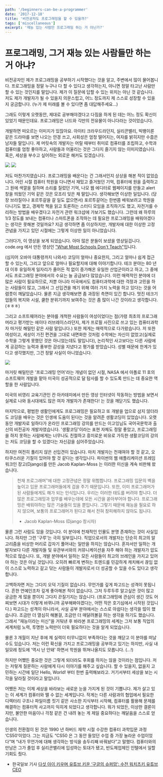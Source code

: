 ```yaml
---
path: '/beginners-can-be-a-programmer'
date: '2017-12-18'
title: '비전공자도 프로그래밍을 할 수 있을까?'
tags: ['miscellaneous']
excerpt: '재능 있는 사람만 프로그래밍 하는 거 아닌가?'
---
```


# 프로그래밍, 그거 재능 있는 사람들만 하는 거 아냐?

비전공자인 제가 프로그래밍을 공부하기 시작했다는 것을 알고, 주변에서 많이 물어봅니다. 프로그래밍을 정말 누구나 다 할 수 있다고 생각하는지, 아니면 정말 타고난 사람만 할 수 있는 것인지를 말입니다. 제가 이 질문에 답할 수 있는 위치는 아닌 것 같습니다. 저도 제가 개발자가 될 수 있을지 의문스럽고, 어느 정도까지 제 스스로 성장할 수 있을지 궁금합니다. (누가 제 미래를 볼 수 있다면 좀 대답해주세요…)

그래도 이렇게 오랫동안, 제대로 공부해야겠다고 다짐을 하게 된 데는 어느 정도 확신이 있었기 때문인데요. 프로그래밍은 너드와 긱만의 전유물이 아니다라는 것이었습니다.

개발하면 떠오르는 이미지가 있잖아요. 아이티 크라우드라던지, 실리콘밸리, 빅뱅이론 같은 드라마를 보면 나오는 안경 쓰고, 사회성은 엄청 떨어지는, 여자를 밝히지만 수줍은 남자들 말입니다. 제 머릿속의 개발자는 어릴 때부터 취미로 컴퓨터를 조립하고, 수학과 컴퓨터를 엄청 좋아하고, 사람들과 어울리는 것은 그다지 즐기지 않는 이미지였습니다. 혹은, 세상을 부수고 싶어하는 외로운 해커도 있겠습니다.

![](https://giphy.com/gifs/brain-sheldon-big-bang-theory-u4KibgMsDLWM0?utm_source=iframe&utm_medium=embed&utm_campaign=Embeds&utm_term=https%3A%2F%2Ftwentytwowords.com%2Fshocking-facts-youre-going-to-google-while-reading-this-because-they-cant-possibly-be-true-but-they-are%2F)
![](https://giphy.com/gifs/siliconvalleyhbo-l46Cgwa9YZNNrEQla?utm_source=iframe&utm_medium=embed&utm_campaign=Embeds&utm_term=https%3A%2F%2Fdevsadventure.tistory.com%2F36%3Fcategory%3D795379)

저도 마찬가지였습니다. 프로그래밍을 배운다는 건 그래서인지 상상을 해본 적이 없었습니다. 어린 시절 컴퓨터 학원을 다니면서 재밌고 즐거웠던 기억, 컴퓨터에 원을 출력하고 그 원에 색깔을 칠하며 소리를 질렀던 기억, 나모 웹 에디터로 웹페이지를 만들고 alert 창을 띄웠던 기억 같은 것은 모조리 잊은 채 말입니다. 생각해보면 이상한 일입니다. (당장 브라질이나 포르투갈을 갈 일도 없으면서) 포르투갈어는 한번쯤 배워보려고 학원을 다니기도 했고, 경제학 책을 읽고 토론하는 스터디 모임을 조직하기도 했고, 자전거를 수리하는 방법을 배우겠다고 자전거 관련 워크샵에 가보기도 했습니다. 그런데 왜 하루의 1/3 정도를 보내는 컴퓨터나 스마트폰을 조작하는 데 필요한 프로그래밍을 배워야겠다는 생각은 못해본 것일까요? 지금 생각하면 좀 이상하지만, 개발자에 대한 이상한 고정관념을 가지고 있던 시절에는 그렇게 이상한 일이 아니었습니다.

그러다가, 이 영상을 보게 되었습니다. 아마 많은 분들이 보셨을 영상일겁니다. code.org 에서 만든 영상인 ["What Most Schools Don't Teach"](https://youtu.be/nKIu9yen5nc)입니다.

(심지어 오바마 대통령까지 나와서) 코딩이 얼마나 중요한지, 그리고 얼마나 쉽게 접근할 수 있는지, 그리고 앞으로 얼마나 필요할지에 대해 이야기합니다. 테크 분야는 80 년대 이후 유일하게 일자리가 줄어든 적 없이 증가해온 유일한 산업군이라고 하고, 그 중에서도 프로그래밍 분야에서의 수요는 늘 공급보다 많았습니다. 이런 매력적인 분야에 더 많은 사람이 필요하므로, 저뿐 아니라 미국에서도 컴퓨터과학에 대한 걱정과 고민을 하는 사람들이 많고, 그래서 그 선입견을 깨기 위해 여러 가지 노력을 하고 있다는 것을 어렴풋이 깨달았습니다. 물론 지금 생각해보면 좀 과장된 측면이 있긴 합니다. 멋진 테크기업들의 복지와 시설, 쿨한 분위기까지 보여주는 것은 좀 많이 나간 것이라고 생각합니다.(ㅎㅎㅎ)

그리고 소프트웨어라는 분야를 개척한 사람들이 여성이었다는 점(가령 최초의 프로그래머라고 평가받는 에이다 러브레이스라던지, 제가 프로필 사진으로 쓰고 있는 컴퓨터과학자 마거릿 해밀턴 같은 사람 말입니다.) 또한 제게는 매력적으로 다가왔습니다. 저 또한 여성이고, 세상이 가진 편견을 그대로 내면화한 것처럼 수학에는 자신이 없었고(실제로 수학을 그렇게 못했던 것은 아니었는데도 말입니다), 논리적인 사고보다는 다른 사람에게 공감하는 능력과 풍부한 감성을 지녔다고 평가를 받았습니다. 성별 때문에 한계가 있다고 생각했지만, 그건 정말 사실이 아니었습니다.

![](https://t1.daumcdn.net/cfile/tistory/995E57335A373B8D19)

마거릿 해밀턴은 '프로그래밍 언어'라는 개념이 없던 시절, NASA 에서 아폴로 11 호의 소프트웨어 개발을 맡아 미국이 성공적으로 달 탐사를 할 수 있도록 만드는 데 중요한 역할을 한 사람입니다.

미국의 비영리 교육기관인 칸 아카데미에서 만든 영상 인터넷이 작동하는 방법을 보면서 실제로 나와 동시대에도 많은 여자 개발자가 존재한다! 는 것을 깨닫기도 했습니다.

마지막으로, 평범한 생활인에게도 프로그래밍은 필요하고 또 개발을 업으로 삼지 않더라도 코딩을 배우는 것은 인생에 도움이 된다는 것을 알려준 생활코딩이 있었습니다. 오랫동안 개발자로 일하다가 온라인 프로그래밍 강의를 만드는 이고잉님도 국어국문학과 출신의 비전공자 개발자였습니다. '생활코딩'이라는 표현 자체도 정말 좋았고, 프로그래밍을 하지 못하는 사람에게는 너무나도 친절하고 흥미로운 비유로 가득한 생활코딩의 강의는 저도 코딩을 할 수 있겠다는 자신감을 심어주었습니다.

하지만 여전히 풀리지 않은 선입견이 있습니다. 마치 개발자는 천재여야 할 것 같고, 오타쿠스러운 기질이 있어야 할 것 같다는 생각입니다. 파이썬의 웹 애플리케이션 프레임워크인 장고(Django)를 만든 Jacob Kaplan-Moss 는 이러한 미신을 계속 비판해 왔습니다.

> 천재 프로그래머"에 대한 고정관념은 정말 위험합니다. 프로그래밍 입문의 벽을 높이고 입문 프로그래머들에게 겁을 주기 때문입니다. 또한, 이미 프로그래머가 된 사람들에게도 해가 되는 인식입니다.
> 우리는 이러한 태도를 버려야 합니다. 더 많은 프로그래밍과 업무를 배우는데에 모든 시간을 쏟아부어야 합니다.
> 프로그래밍은 배워야하는 많은 기술들이 있을 뿐입니다.
> 그렇기 때문에 재능을 필요로 하지 않으며, 보통의 프로그래머가 된다고 해서 전혀 창피해하지 않아도 됩니다.
>
> - Jacob Kaplan-Moss (Django 창시자)

물론 그런 사람도 있을 것입니다. 이 분야에 천재적인 인물도 분명 존재하는 것이 사실입니다. 하지만 그런 '구루'는 극히 일부입니다. 직업으로서의 개발자는 단순히 최고의 알고리즘을 비상한 머리로 갑자기 풀어내는 일만을 하지는 않습니다. 혼자서만 일하는 개발자보다 다른 개발자들 및 유관부서와의 커뮤니케이션을 자주 해야 하는 개발자가 압도적으로 많습니다. 또, 개발 분야에서 일하는 모든 사람들이 최고의 브레인을 가지고 있어야 하는 것은 아닐 것입니다. 오히려 빠르게 변하는 트렌드를 민감하게 캐치해서 끊임 없이 스스로 노력하고 갈고 닦는 사람들이 개발자로서 더 성공할 수 있을 수도 있다고 생각합니다.

고백하자면 저는 그다지 오덕 기질이 없습니다. 무언가를 깊게 파고드는 성격이 못됩니다. 흔한 연예인조차 깊게 좋아해본 적이 없습니다. 그저 두루두루 알고싶은 것이 많고 궁금한 게 많을 뿐이지 그다지 끈질기지는 않습니다. (프로그래밍에 관심이 생긴 것도 어찌보면 시대가 이렇게 바뀌니까 공부해봐야겠다는, 어떤 작은 호기심에서 시작된 것입니다.) 파고드는 성격이 아니라서, 사실 공부 분야에서는 스스로 아쉽다는 생각을 많이 했습니다. 조금만 더 열심히 해볼걸, 조금만 더 매달려볼걸 하는 생각을 하기도 했습니다. 그래서 "재능이라는 미신"을 거둬낸 후 바라본 프로그래밍의 세계는 그저 보통 직업의 세계처럼 노력, 투명한 노력만이 더욱 필요하다는 것을 알게 되었습니다.

물론 3 개월이 지난 후에 제 실력이 터무니없이 부족하다는 것을 깨닫고 이 분야를 떠날 수도 있습니다. 저는 이런 확신을 가지고 프로그래밍을 공부하고 있기는 하지만, 사실 내일모레 정도에 '역시 난 안돼' 하면서 학원을 뛰쳐나올지도 모릅니다. (...!)

하지만 어쨌든 중요한 것은 그렇게 되더라도 후회를 하지는 않을 것이라는 점입니다. 저는 저렇게 질문하는 사람에게 다시 이야기를 해주고 싶습니다. 할 수 있을지, 없을지 고민하는 시간에 일단 Hello, World! 부터 한번 출력해보라고. 거기서부터 세상을 보는 시각을 달라질 것이라고 말입니다.

어쨌든 저는 이제 세상을 바라보는 새로운 눈을 가지게 된 것이 기쁩니다. 제가 살고 있는 이 세계가 컴퓨터와 뗄 수 없는 세계입니다. 작게는 다른 사람과의 협업에서 필요한 디렉터리 구조나 파일이름 짓기 같은 사소한 지식부터 시작해, 컴퓨터를 활용해 문제를 해결하는 컴퓨터적 사고까지 익히게 되었다고 생각합니다. 뭐가 되었든, 이상한 결론이지만, 불안한 마음이나 걱정 같은 건 내려 놓는 게 제일 중요하다는 깨달음을 스스로 얻습니다.

인생의 전환점이 된 것은 1990 년 하버드 재학 시절 수강한 컴퓨터 과학입문 과정 ‘CS50’이었다. 그는 지금도 “CS50 은 그 동안 들었던 수업 중 가장 놀라운 수업이었다”며 “내가 무언가에 대해 생각하는 방식을 송두리째 바꿔놨다”고 말했다. 컴퓨터와의 만남은 그가 졸업 후 실리콘밸리에 입성하는 토대가 됐고, 반도체업체인 인텔에서 일할 기회도 줬다.

- 한국일보 기사 [다섯 아이 키우며 유튜브 키운 ‘구글의 슈퍼맘’: 수전 워치츠키 유튜브 CEO](http://www.hankookilbo.com/v/f67bdba6408d4be39a95db622d71fd6b)
